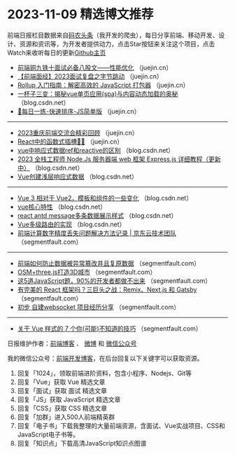 # 2023-11-09 精选博文推荐

前端日报栏目数据来自[码农头条](http://toutiao.qdkfweb.cn/)（我开发的爬虫），每日分享前端、移动开发、设计、资源和资讯等，为开发者提供动力，点击Star按钮来关注这个项目，点击Watch来收听每日的更新[Github主页](https://github.com/kujian/frontendDaily)
* [前端铜九铁十面试必备八股文——性能优化](https://juejin.cn/post/7273119689185673253) （juejin.cn）
* [【前端面经】2023面试复盘之字节跳动](https://juejin.cn/post/7298218459795734582) （juejin.cn）
* [Rollup 入门指南：解密高效的 JavaScript 打包器](https://juejin.cn/post/7298161887882133558) （juejin.cn）
* [一杯子三变：揭秘vue单页应用(spa)与内容动态加载的奥秘](https://blog.csdn.net/qq_48652579/article/details/134295005) （blog.csdn.net）
* [🥳每日一练-快速排序-JS简单版](https://juejin.cn/post/7298635806494015507) （juejin.cn）

***
* [2023重庆前端交流会精彩回顾](https://juejin.cn/post/7298157574990561343) （juejin.cn）
* [React中的函数式插槽🚀🚀](https://juejin.cn/post/7297423930226212905) （juejin.cn）
* [vue中响应式数据ref和reactive的区别](https://blog.csdn.net/m0_58235310/article/details/134271512) （blog.csdn.net）
* [2023 全栈工程师 Node.Js 服务器端 web 框架 Express.js 详细教程（更新中）](https://blog.csdn.net/qq_47452807/article/details/134279337) （blog.csdn.net）
* [Vue创建浅层响应式数据](https://blog.csdn.net/xiaowude_boke/article/details/134265673) （blog.csdn.net）

***
* [Vue 3 相对于 Vue2，模板和组件的一些变化](https://blog.csdn.net/qq_40147756/article/details/134256849) （blog.csdn.net）
* [vue核心特性](https://blog.csdn.net/BlackSeven7/article/details/134282036) （blog.csdn.net）
* [react antd message多条数据展示样式](https://blog.csdn.net/qq_40657321/article/details/134268036) （blog.csdn.net）
* [Vue多级路由的实现](https://blog.csdn.net/XunLin233/article/details/134254394) （blog.csdn.net）
* [前端计算数字精度丢失问题解决方法记录 | 京东云技术团队](https://segmentfault.com/a/1190000044372208) （segmentfault.com）

***
* [前端如何防止数据被异常篡改并且复原数据](https://segmentfault.com/a/1190000044371511) （segmentfault.com）
* [OSM+three.js打造3D城市](https://segmentfault.com/a/1190000044371400) （segmentfault.com）
* [这5道JavaScript题，90%的开发者都做不出来](https://segmentfault.com/a/1190000044202086) （segmentfault.com）
* [有完美的 React 框架吗？三巨头之战：Remix、Next.js 和 Gatsby](https://segmentfault.com/a/1190000044372738) （segmentfault.com）
* [初步 自建websocket 项目经历分享](https://segmentfault.com/a/1190000044372970) （segmentfault.com）

***
* [关于 Vue 样式的 7 个你(可能)不知道的技巧](https://segmentfault.com/a/1190000044372754) （segmentfault.com）

日报维护作者：[前端博客](https://qdkfweb.cn/) 、 [微博](http://weibo.com/kujian) 和 [微信公众号](https://open.weixin.qq.com/qr/code?username=caibaojian_com)

我的微信公众号：[前端开发博客](https://open.weixin.qq.com/qr/code?username=caibaojian_com)，在后台回复以下关键字可以获取资源。

1. 回复「1024」，领取前端进阶资料，包含小程序、Nodejs、Git等
2. 回复「Vue」获取 Vue 精选文章
3. 回复「面试」获取 面试 精选文章
4. 回复「JS」获取 JavaScript 精选文章
5. 回复「CSS」获取 CSS 精选文章
6. 回复「加群」进入500人前端精英群
7. 回复「电子书」下载我整理的大量前端资源，含面试、Vue实战项目、CSS和JavaScript电子书等。
8. 回复「知识点」下载高清JavaScript知识点图谱
